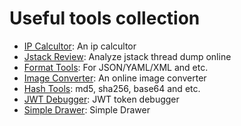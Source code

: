 # Useful tools collection

* [IP Calcultor](/ip-calculator): An ip calcultor
* [Jstack Review](/jstack-review): Analyze jstack thread dump online
* [Format Tools](/format-tools): For JSON/YAML/XML and etc.
* [Image Converter](/webp2jpg-online): An online image converter
* [Hash Tools](/hash-tools): md5, sha256, base64 and etc.
* [JWT Debugger](/jwt-debugger): JWT token debugger
* [Simple Drawer](https://w-draw.web.app/): Simple Drawer